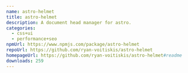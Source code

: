 ```yaml
---
name: astro-helmet
title: astro-helmet
description: A document head manager for astro.
categories:
  - css+ui
  - performance+seo
npmUrl: https://www.npmjs.com/package/astro-helmet
repoUrl: https://github.com/ryan-voitiskis/astro-helmet
homepageUrl: https://github.com/ryan-voitiskis/astro-helmet#readme
downloads: 259
---
```

